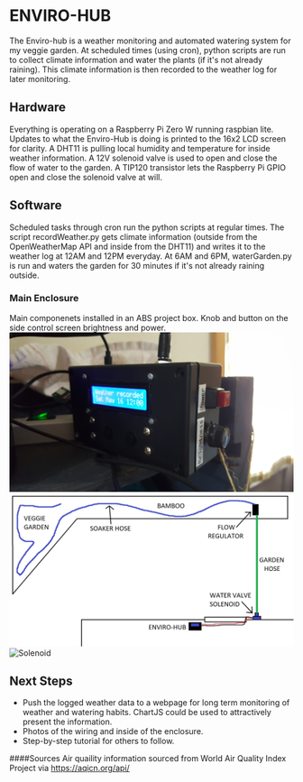 # ENVIRO-HUB
The Enviro-hub is a weather monitoring and automated watering system for my veggie garden. At scheduled times (using cron), python scripts are run to collect climate information and water the plants (if it's not already raining). This climate information is then recorded to the weather log for later monitoring.

## Hardware
Everything is operating on a Raspberry Pi Zero W running raspbian lite. Updates to what the Enviro-Hub is doing is printed to the 16x2 LCD screen for clarity. A DHT11 is pulling local humidity and temperature for inside weather information. A 12V solenoid valve is used to open and close the flow of water to the garden. A TIP120 transistor lets the Raspberry Pi GPIO open and close the solenoid valve at will.

## Software
Scheduled tasks through cron run the python scripts at regular times. The script recordWeather.py gets climate information (outside from the OpenWeatherMap API and inside from the DHT11) and writes it to the weather log at 12AM and 12PM everyday. At 6AM and 6PM, waterGarden.py is run and waters the garden for 30 minutes if it's not already raining outside.

### Main Enclosure
Main componenets installed in an ABS project box. Knob and button on the side control screen brightness and power.
![Enclosure](/images/Enclosure.jpg)
![Layout](/images/Layout.jpg)
![Solenoid](/images/Solenoid.jpg)

## Next Steps
- Push the logged weather data to a webpage for long term monitoring of weather and watering habits. ChartJS could be used to attractively present the information.
- Photos of the wiring and inside of the enclosure.
- Step-by-step tutorial for others to follow.

####Sources
Air quaility information sourced from World Air Quality Index Project via https://aqicn.org/api/
